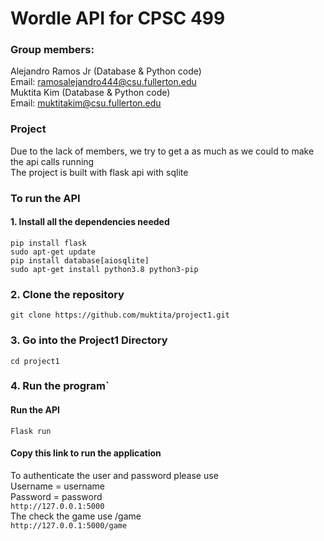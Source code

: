 # Wordle API for CPSC 499
### Group members: <br/> 
Alejandro Ramos Jr (Database & Python code) </br>
Email: ramosalejandro444@csu.fullerton.edu </br> 
Muktita Kim (Database & Python code) <br/> 
Email: muktitakim@csu.fullerton.edu </br>

### Project </br>
Due to the lack of members, we try to get a as much as we could to make the api calls running </br>
The project is built with flask api with sqlite </br>

### To run the API
#### 1. Install all the dependencies needed
```pip install flask``` <br/>
```sudo apt-get update``` <br/>
```pip install database[aiosqlite]``` <br/>
```sudo apt-get install python3.8 python3-pip``` <br/>
### 2.  Clone the repository 
``git clone https://github.com/muktita/project1.git ``

### 3. Go into the Project1 Directory 
```cd project1```
### 4. Run the program`
#### Run the API 
```Flask run```

#### Copy this link to run the application
To authenticate the user and password please use </br>
Username =  username </br>
Password = password </br> 
```http://127.0.0.1:5000```</br>
The check the game use /game </br>
```http://127.0.0.1:5000/game```


